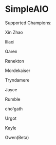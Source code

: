 # SimpleAIO
Supported Champions:

Xin Zhao

Illaoi

Garen

Renekton

Mordekaiser

Tryndamere

Jayce

Rumble

cho'gath

Urgot

Kayle

Gwen(Beta)
